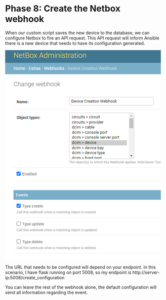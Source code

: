 # Phase 8: Create the Netbox webhook

When our custom script saves the new device to the database, we can configure Netbox to fire an API request. This API request will inform Ansible there is a new device that needs to have its configuration generated.


![Webhook Creation](/img/phase_8_webhook_creation.PNG)


The URL that needs to be configured will depend on your endpoint. In this scenario, I have flask running on port 5008, so my endpoint is http://server-ip:5008/create_configuration

You can leave the rest of the webhook alone, the default configuration will send all information regarding the event.
